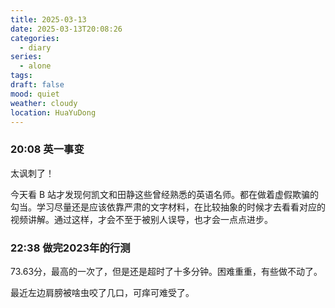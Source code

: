 ```yaml
---
title: 2025-03-13
date: 2025-03-13T20:08:26
categories:
  - diary
series:
  - alone
tags: 
draft: false
mood: quiet
weather: cloudy
location: HuaYuDong
---
```

### 20:08 英一事变

太讽刺了！

今天看 B 站才发现何凯文和田静这些曾经熟悉的英语名师。都在做着虚假欺骗的勾当。学习尽量还是应该依靠严肃的文字材料，在比较抽象的时候才去看看对应的视频讲解。通过这样，才会不至于被别人误导，也才会一点点进步。

### 22:38 做完2023年的行测

73.63分，最高的一次了，但是还是超时了十多分钟。困难重重，有些做不动了。

最近左边肩膀被啥虫咬了几口，可痒可难受了。
